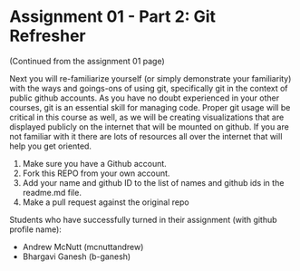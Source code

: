# Assignment 01 - Part 2: Git Refresher

(Continued from the assignment 01 page)

Next you will re-familiarize yourself (or simply demonstrate your familiarity) with the ways and goings-ons of using git, specifically git in the context of public github accounts. As you have no doubt experienced in your other courses, git is an essential skill for managing code. Proper git usage will be critical in this course as well, as we will be creating visualizations that are displayed publicly on the internet that will be mounted on github. If you are not familiar with it there are lots of resources all over the internet that will help you get oriented.

1. Make sure you have a Github account.
2. Fork this REPO from your own account.
3. Add your name and github ID to the list of names and github ids in the readme.md file.
4. Make a pull request against the original repo

Students who have successfully turned in their assignment (with github profile name):

- Andrew McNutt (mcnuttandrew)
- Bhargavi Ganesh (b-ganesh)
